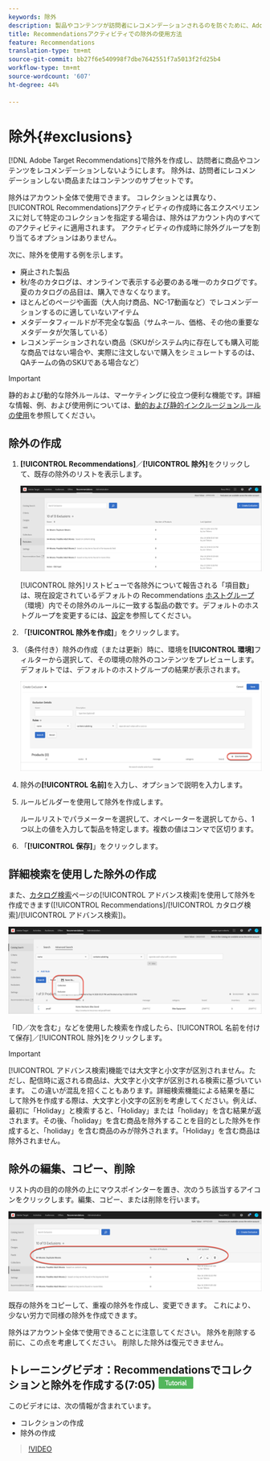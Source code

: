 ```yaml
---
keywords: 除外
description: 製品やコンテンツが訪問者にレコメンデーションされるのを防ぐために、Adobe TargetRecommendationsで除外を作成する方法を説明します。
title: Recommendationsアクティビティでの除外の使用方法
feature: Recommendations
translation-type: tm+mt
source-git-commit: bb27f6e540998f7dbe7642551f7a5013f2fd25b4
workflow-type: tm+mt
source-wordcount: '607'
ht-degree: 44%

---
```



# 除外{#exclusions}

[!DNL Adobe Target Recommendations]で除外を作成し、訪問者に商品やコンテンツをレコメンデーションしないようにします。 除外は、訪問者にレコメンデーションしない商品またはコンテンツのサブセットです。

除外はアカウント全体で使用できます。 コレクションとは異なり、[!UICONTROL Recommendations]アクティビティの作成時に各エクスペリエンスに対して特定のコレクションを指定する場合は、除外はアカウント内のすべてのアクティビティに適用されます。 アクティビティの作成時に除外グループを割り当てるオプションはありません。

次に、除外を使用する例を示します。

* 廃止された製品
* 秋/冬のカタログは、オンラインで表示する必要のある唯一のカタログです。 夏のカタログの品目は、購入できなくなります。
* ほとんどのページや画面（大人向け商品、NC-17動画など）でレコメンデーションするのに適していないアイテム
* メタデータフィールドが不完全な製品（サムネール、価格、その他の重要なメタデータが欠落している）
* レコメンデーションされない商品（SKUがシステム内に存在しても購入可能な商品ではない場合や、実際に注文しないで購入をシミュレートするのは、QAチームの偽のSKUである場合など）

>[!IMPORTANT]
>
>静的および動的な除外ルールは、マーケティングに役立つ便利な機能です。詳細な情報、例、および使用例については、[動的および静的インクルージョンルールの使用](/help/c-recommendations/c-algorithms/use-dynamic-and-static-inclusion-rules.md#concept_4CB5C0FA705D4E449BD0B37B3D987F9F)を参照してください。

## 除外の作成

1. **[!UICONTROL Recommendations]**／**[!UICONTROL 除外]**&#x200B;をクリックして、既存の除外のリストを表示します。

   ![](assets/exclusions_list.png)

   [!UICONTROL 除外]リストビューで各除外について報告される「項目数」は、現在設定されているデフォルトの Recommendations [ホストグループ](/help/administrating-target/hosts.md)（環境）内でその除外のルールに一致する製品の数です。デフォルトのホストグループを変更するには、[設定](/help/c-recommendations/plan-implement.md#concept_C1E1E2351413468692D6C21145EF0B84)を参照してください。

1. 「**[!UICONTROL 除外を作成]**」をクリックします。

1. （条件付き）除外の作成（または更新）時に、環境を&#x200B;**[!UICONTROL 環境]**&#x200B;フィルターから選択して、その環境の除外のコンテンツをプレビューします。デフォルトでは、デフォルトのホストグループの結果が表示されます。

   ![除外を作成](/help/c-recommendations/c-products/assets/CreateExclusion.png)

1. 除外の&#x200B;**[!UICONTROL 名前]**&#x200B;を入力し、オプションで説明を入力します。

1. ルールビルダーを使用して除外を作成します。

   ルールリストでパラメーターを選択して、オペレーターを選択してから、1 つ以上の値を入力して製品を特定します。複数の値はコンマで区切ります。

1. 「**[!UICONTROL 保存]**」をクリックします。

## 詳細検索を使用した除外の作成

また、[カタログ検索](/help/c-recommendations/c-products/catalog-search.md#save-as)ページの[!UICONTROL アドバンス検索]を使用して除外を作成できます([!UICONTROL Recommendations]/[!UICONTROL カタログ検索]/[!UICONTROL アドバンス検索])。

![名前を付けて保存ダイアログ](/help/c-recommendations/c-products/assets/save-as.png)

「ID／次を含む」などを使用した検索を作成したら、[!UICONTROL 名前を付けて保存]／[!UICONTROL 除外]をクリックします。

>[!IMPORTANT]
>
>[!UICONTROL アドバンス検索]機能では大文字と小文字が区別されません。ただし、配信時に返される商品は、大文字と小文字が区別される検索に基づいています。 この違いが混乱を招くこともあります。詳細検索機能による結果を基にして除外を作成する際は、大文字と小文字の区別を考慮してください。例えば、最初に「Holiday」と検索すると、「Holiday」または「holiday」を含む結果が返されます。その後、「holiday」を含む商品を除外することを目的とした除外を作成すると、「holiday」を含む商品のみが除外されます。「Holiday」を含む商品は除外されません。

## 除外の編集、コピー、削除

リスト内の目的の除外の上にマウスポインターを置き、次のうち該当するアイコンをクリックします。編集、コピー、または削除を行います。

![除外にカーソルを合わせたときのアイコン](/help/c-recommendations/c-products/assets/hover-exclusions.png)

既存の除外をコピーして、重複の除外を作成し、変更できます。 これにより、少ない労力で同様の除外を作成できます。

除外はアカウント全体で使用できることに注意してください。 除外を削除する前に、この点を考慮してください。 削除した除外は復元できません。

## トレーニングビデオ：Recommendationsでコレクションと除外を作成する(7:05) ![チュートリアルバッジ](/help/assets/tutorial.png)

このビデオには、次の情報が含まれています。

* コレクションの作成
* 除外の作成

>[!VIDEO](https://video.tv.adobe.com/v/27689)